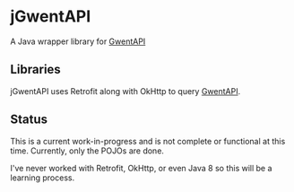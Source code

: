 # jGwentAPI
A Java wrapper library for [GwentAPI](https://gwentapi.com/)

## Libraries
jGwentAPI uses Retrofit along with OkHttp to query [GwentAPI](https://gwentapi.com/).

 ## Status
 This is a current work-in-progress and is not complete or functional at this time.  Currently, only the POJOs are done.

 I've never worked with Retrofit, OkHttp, or even Java 8 so this will be a learning process.
